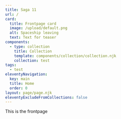 ```yaml
---
title: Saga 11
url: /
card:
  title: Frontpage card
  image: /upload/default.png
  alt: Spaceship leaving
  text: Text for teaser
components:
  - type: collection
    title: Collection
    template: components/collection/collection.njk
    collection: test
tags:
  - test
eleventyNavigation:
  key: main
  title: Home
  order: 0
layout: page/page.njk
eleventyExcludeFromCollections: false
---
```


This is the frontpage
